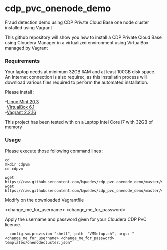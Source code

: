 # cdp_pvc_onenode_demo

Fraud detection demo using CDP Private Cloud Base one node cluster installed using Vagrant

This github repository will show you how to install a CDP Private Cloud Base using Cloudera Manager in a virtualized environment using VirtualBox managed by Vagrant

### Requirements

Your laptop needs at minimum 32GB RAM and at least 100GB disk space. <br />
An Internet connection is also required, as this installatin process will download various files required to perform the automated installation.<br />

Please install :

-[Linux Mint 20.3](https://linuxmint.com/download.php)\
-[VirtualBox 6.1](https://www.virtualbox.org/)\
-[Vagrant 2.2.16](https://www.vagrantup.com/)
  
This project has been tested with on a Laptop Intel Core i7 with 32GB of memory<p>  

### Usage
  
Please execute those following command lines :

```
cd  
mkdir cdpvm
cd cdpvm  
  
wget https://raw.githubusercontent.com/bguedes/cdp_pvc_onenode_demo/master/vagrant/VMSetup.sh
wget https://raw.githubusercontent.com/bguedes/cdp_pvc_onenode_demo/master/vagrant/Vagrantfile
```
  
Modify on the downloaded Vagrantfile

<change_me_for_username>
<change_me_for_password>
  
Apply the username and password given for your Cloudera CDP PvC licence.

```
  config.vm.provision "shell", path: "VMSetup.sh", args: "<change_me_for_username> <change_me_for_password> templates/onenodecluster.json"
```
